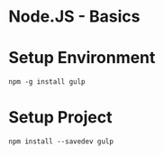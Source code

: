 
# Node.JS - Basics

# Setup Environment
```
npm -g install gulp

```


# Setup Project

```
npm install --savedev gulp
```
